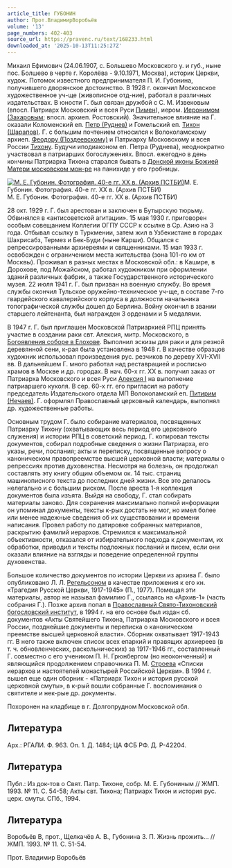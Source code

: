 ```yaml
---
article_title: ГУБОНИН
author: Прот.ВладимирВоробьёв
volume: '13'
page_numbers: 402-403
source_url: https://pravenc.ru/text/168233.html
downloaded_at: '2025-10-13T11:25:27Z'
---
```


Михаил Ефимович (24.06.1907, с. Большево Московского у. и губ., ныне пос. Болшево в черте г. Королёва - 9.10.1971, Москва), историк Церкви, худож. Потомок известного предпринимателя П. И. Губонина, получившего дворянское достоинство. В 1928 г. окончил Московское художественное уч-ще (живописное отд-ние), работал в различных издательствах. В юности Г. был связан дружбой с С. М. Извековым (впосл. Патриарх Московский и всея Руси [Пимен](https://pravenc.ru/text/Пимен.html)), иером. [Иеронимом (Захаровым](<https://pravenc.ru/text/Иеронимом (Захаровым.html>); впосл. архиеп. Ростовский). Значительное влияние на Г. оказали Коломенский еп. [Петр (Руднев)](<https://pravenc.ru/text/Петр (Руднев).html>) и Гомельский еп. [Тихон (Шарапов)](<https://pravenc.ru/text/Тихон (Шарапов).html>). Г. с большим почтением относился к Волоколамскому архиеп. [Феодору (Поздеевскому)](<https://pravenc.ru/text/Феодору (Поздеевскому).html>) и Патриарху Московскому и всея России [Тихону](https://pravenc.ru/text/Тихон.html). Будучи иподиаконом еп. Петра (Руднева), неоднократно участвовал в патриарших богослужениях. Впосл. ежегодно в день кончины Патриарха Тихона старался бывать в [Донской иконы Божией Матери московском мон-ре](<https://pravenc.ru/text/Донской иконы Божией Матери московском мон-ре.html>) на панихиде у его гробницы.

[![М. Е. Губонин. Фотография. 40-е гг. ХХ в. (Архив ПСТБИ)](https://pravenc.ru/data/536/475/1234/i200.jpg "Кликните для увеличения картинки")](https://pravenc.ru/data/536/475/1234/i400.jpg)М. Е. Губонин. Фотография. 40-е гг. ХХ в. (Архив ПСТБИ)  
М. Е. Губонин. Фотография. 40-е гг. ХХ в. (Архив ПСТБИ)

28 окт. 1929 г. Г. был арестован и заключен в Бутырскую тюрьму. Обвинялся в «антисоветской агитации». 15 мая 1930 г. приговорен особым совещанием Коллегии ОГПУ СССР к ссылке в Ср. Азию на 3 года. Отбывал ссылку в Туркмении, затем жил в Узбекистане в городах Шахрисабз, Термез и Бек-Буди (ныне Карши). Общался с репрессированными архиереями и священниками. 15 мая 1933 г. освобожден с ограничением места жительства (зона 101-го км от Москвы). Проживал в разных местах в Московской обл.: в Кашире, в Дорохове, под Можайском, работал художником при оформлении зданий различных фабрик, а также Государственного исторического музея. 22 июля 1941 г. Г. был призван на военную службу. Во время службы окончил Тульское оружейно-техническое уч-ще, в составе 7-го гвардейского кавалерийского корпуса в должности начальника топографической службы дошел до Берлина. Войну окончил в звании старшего лейтенанта, был награжден 3 орденами и 5 медалями.

В 1947 г. Г. был приглашен Московской Патриархией РПЦ принять участие в создании раки свт. Алексия, митр. Московского, в [Богоявления соборе в Елохове](<https://pravenc.ru/text/Богоявления соборе в Елохове.html>). Выполнил эскизы для раки и для резной деревянной сени, к-рая была установлена в 1948 г. В качестве образцов художник использовал произведения рус. резчиков по дереву XVI-XVII вв. В дальнейшем Г. много работал над реставрацией и росписью храмов в Москве и др. городах. В нач. 60-х гг. XX в. получил заказ от Патриарха Московского и всея Руси [Алексия I](<https://pravenc.ru/text/Алексий I.html>) на выполнение патриаршего куколя. В сер. 60-х гг. его пригласил на работу председатель Издательского отдела МП Волоколамский еп. [Питирим (Нечаев)](<https://pravenc.ru/text/Питирим (Нечаев).html>). Г. оформлял Православный церковный календарь, выполнял др. художественные работы.

Основным трудом Г. было собирание материалов, посвященных Патриарху Тихону (охватывающих весь период его церковного служения) и истории РПЦ в советский период. Г. копировал тексты документов, собирал подробные сведения о жизни Патриарха, его указы, речи, послания; акты и переписку, посвященные вопросу о каноническом правопреемстве высшей церковной власти; материалы о репрессиях против духовенства. Несмотря на болезнь, он продолжал составлять эту книгу общим объемом ок. 14 тыс. страниц машинописного текста до последних дней жизни. Все это делалось нелегально и с большим риском. После ареста 1-я коллекция документов была изъята. Выйдя на свободу, Г. стал собирать материалы заново. Для сохранения максимально полной информации он упоминал документы, тексты к-рых достать не мог, но имел более или менее надежные сведения об их существовании и времени написания. Провел работу по датировке собранных материалов, раскрытию фамилий иерархов. Стремился к максимальной объективности, отказался от избирательного подхода к документам, их обработки, приводил и тексты подложных посланий и писем, если они оказали влияние на взгляды и поведение определенной группы духовенства.

Большое количество документов по истории Церкви из архива Г. было опубликовано Л. Л. [Регельсоном](https://pravenc.ru/text/Регельсоном.html) в качестве приложения к его кн. «Трагедия Русской Церкви, 1917-1945» (П., 1977). Помещая эти материалы, автор не называл фамилию Г., ссылаясь на «Архив-1» (часть собрания Г.). Позже архив попал в [Православный Свято-Тихоновский богословский институт](<https://pravenc.ru/text/Православный Свято-Тихоновский богословский институт.html>), в 1994 г. на его основе был издан сб. документов «Акты Святейшего Тихона, Патриарха Московского и всея России, позднейшие документы и переписка о каноническом преемстве высшей церковной власти». Сборник охватывает 1917-1943 гг. В него также включен список всех епархий и правящих архиереев (в т. ч. обновленческих, раскольнических) за 1917-1946 гг., составленный Г. совместно с его учеником П. Н. Грюнбергом (но неоконченный) и являющийся продолжением справочника П. М. [Строева](https://pravenc.ru/text/Строев.html) «Списки иерархов и настоятелей монастырей Российской Церкви». В 1994 г. вышел еще один сборник - «Патриарх Тихон и история русской церковной смуты», в к-рый вошли собранные Г. воспоминания о святителе и нек-рые др. документы.

Похоронен на кладбище в г. Долгопрудном Московской обл.

## Литература

Арх.: РГАЛИ. Ф. 963. Оп. 1. Д. 1484; ЦА ФСБ РФ. Д. Р-42204.

## Литература

Публ.: Из док-тов о Свят. Патр. Тихоне, собр. М. Е. Губониным // ЖМП. 1993. № 11. С. 54-58; Акты свт. Тихона; Патриарх Тихон и история рус. церк. смуты. СПб., 1994.

## Литература

Воробьёв В, прот., Щелкачёв А. В., Губонина З. П. Жизнь прожить... // ЖМП. 1993. № 11. С. 51-54.

Прот.  Владимир   Воробьёв
